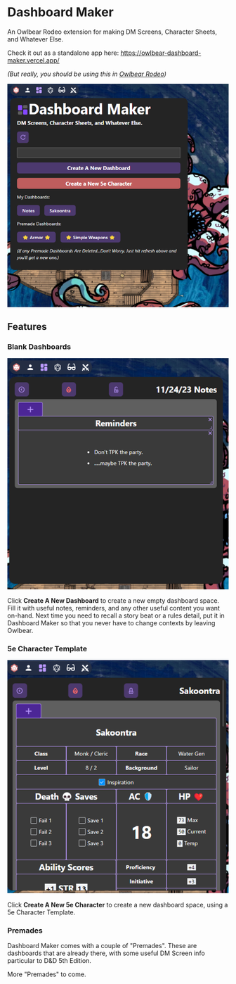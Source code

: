 # Dashboard Maker

An Owlbear Rodeo extension for making DM Screens, Character Sheets, and Whatever Else.

Check it out as a standalone app here: https://owlbear-dashboard-maker.vercel.app/

*(But really, you should be using this in [Owlbear Rodeo](https://www.owlbear.rodeo/))*

![Dashboard Maker](./docs/DashboardMaker1.png)

## Features

### Blank Dashboards

![Dashboard Maker](./docs/DashboardMaker2.png)

Click **Create A New Dashboard** to create a new empty dashboard space. Fill it with useful notes, reminders, and any other useful content you want on-hand. Next time you need to recall a story beat or a rules detail, put it in Dashboard Maker so that you never have to change contexts by leaving Owlbear.

### 5e Character Template

![Dashboard Maker](./docs/DashboardMaker3.png)

Click **Create A New 5e Character** to create a new dashboard space, using a 5e Character Template.

### Premades

Dashboard Maker comes with a couple of "Premades". These are dashboards that are already there, with some useful DM Screen info particular to D&D 5th Edition.

More "Premades" to come.
